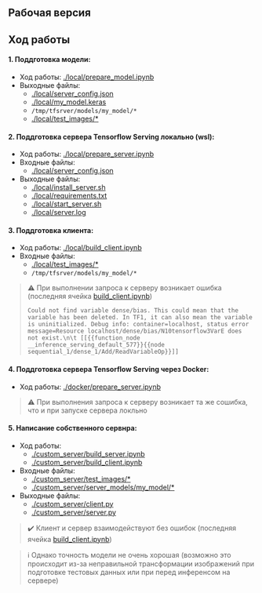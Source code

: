 
## Рабочая версия

## Ход работы

#### 1. Поддготовка модели:
  - Ход работы: [./local/prepare_model.ipynb](local/prepare_model.ipynb)
  - Выходные файлы:
    - [./local/server_config.json](local/server_config.json)
    - [./local/my_model.keras](local/my_model.keras)
    - `/tmp/tfsrver/models/my_model/*`
    - [./local/test_images/*](local/test_images)

#### 2. Поддготовка сервера Tensorflow Serving локально (wsl):
  - Ход работы: [./local/prepare_server.ipynb](local/prepare_server.ipynb)
  - Входные файлы:
    - [./local/server_config.json](local/server_config.json)
  - Выходные файлы:
    - [./local/install_server.sh](local/install_server.sh)
    - [./local/requirements.txt](local/requirements.txt)
    - [./local/start_server.sh](local/start_server.sh)
    - [./local/server.log](local/server.log)
   
#### 3. Поддготовка клиента:
  - Ход работы: [./local/build_client.ipynb](local/build_client.ipynb)
  - Входные файлы:
    - [./local/test_images/*](local/test_images)
    - `/tmp/tfsrver/models/my_model/*`

> :warning: При выполнении запроса к серверу возникает ошибка (последняя ячейка [build_client.ipynb](local/build_client.ipynb))
> ```
> Could not find variable dense/bias. This could mean that the variable has been deleted. In TF1, it can also mean the variable is uninitialized. Debug info: container=localhost, status error message=Resource localhost/dense/bias/N10tensorflow3VarE does not exist.\n\t [[{{function_node __inference_serving_default_577}}{{node sequential_1/dense_1/Add/ReadVariableOp}}]]
> ```

#### 4. Поддготовка сервера Tensorflow Serving через Docker:
  - Ход работы: [./docker/prepare_server.ipynb](docker/prepare_server.ipynb)

> :warning: При выполнения запроса к серверу возникает та же сошибка, что и при запуске сервера локльно

#### 5. Написание собственного сервнра:
  - Ход работы:
    - [./custom_server/build_server.ipynb](custom_server/build_server.ipynb)
    - [./custom_server/build_client.ipynb](custom_server/build_client.ipynb)
  - Входные файлы:
    - [./custom_server/test_images/*](custom_server/test_images)
    - [./custom_server/server_models/my_model/*](custom_server/server_models/my_model)
  - Выходные файлы:
    - [./custom_server/client.py](custom_server/client.py)
    - [./custom_server/server.py](custom_server/server.py)

> ✔️ Клиент и сервер взаимодействуют без ошибок (последняя ячейка [build_client.ipynb](custom_server/build_client.ipynb))

>  ℹ️  Однако точность модели не очень хорошая (возможно это происходит из-за неправильной трансформации изображений при подготовке тестовых данных или при перед инференсом на сервере)

